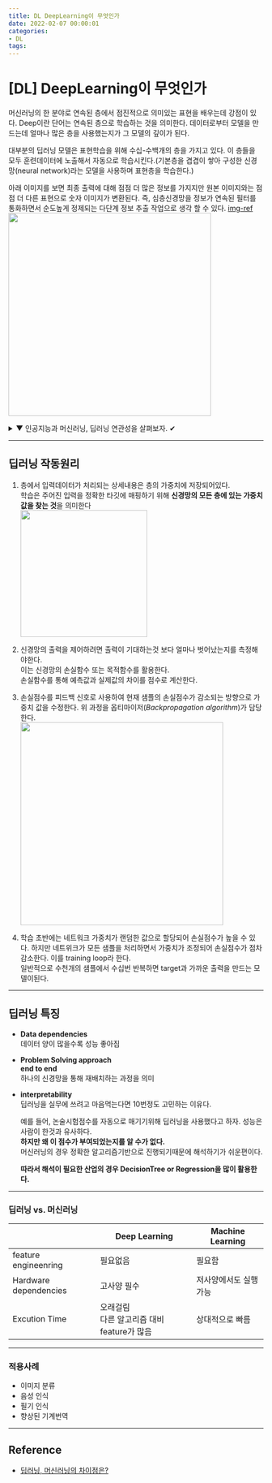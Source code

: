 ```yaml
---
title: DL DeepLearning이 무엇인가
date: 2022-02-07 00:00:01
categories:
- DL
tags:
---
```


# [DL] DeepLearning이 무엇인가
머신러닝의 한 분야로 연속된 층에서 점진적으로 의미있는 표현을 배우는데 강점이 있다. Deep이란 단어는 연속된 층으로 학습하는 것을 의미한다. 데이터로부터 모델을 만드는데 얼마나 많은 층을 사용했는지가 그 모델의 깊이가 된다.

대부분의 딥러닝 모델은  표현학습을 위해 수십-수백개의 층을 가지고 있다. 이 층들을 모두 훈련데이터에 노출해서 자동으로 학습시킨다.(기본층을 겹겹이 쌓아 구성한 신경망(neural network)라는 모델을 사용하며 표현층을 학습한다.)

아래 이미지를 보면 최종 출력에 대해 점점 더 많은 정보를 가지지만 원본 이미지와는 점점 더 다른 표현으로 숫자 이미지가 변환된다. 즉, 심층신경망을 정보가 연속된 필터를 통화하면서 순도높게 정제되는 다단계 정보 추출 작업으로 생각 할 수 있다. [img-ref](https://drek4537l1klr.cloudfront.net/chollet2/v-7/Figures/ch01-mnist_representations.png)
<img src='https://drek4537l1klr.cloudfront.net/chollet2/v-7/Figures/ch01-mnist_representations.png' width=400 >


<details>
<summary> ▼ 인공지능과 머신러닝, 딥러닝 연관성을 살펴보자. ✔ </summary>
<div markdown="1">

- AI (Artificial Intelligence)<br>한 줄로 말하면 **사람이 수행하는 지능적인 작업을 자동화하기 위한 방법**이다. AI는 머신러닝과 딥러닝을 포괄하는 부분이며, 학습과정이 없는 방법도 포함한다.<br>딥러닝 $\in$ 머신러닝 $\in$ AI

- ML (Machine learning)<Br>머신러닝 시스템은 명시적으로 프로그램이 되는것이 아니라 데이터와 해답을 통해 훈련된다. 많은 데이터를 학습하며 규칙을 생성해낸다. 

- DL (Deep Learning)<br>머신러닝의 한 분야로 연속된 층에서 점진적으로 의미있는 표현을 배우는데 강점이 있다. 데이터로부터 표현을 학습하는 방법이다. <br>딥러닝의 다른 이름은 층기반 표현학습(layered representations learning) or 계층적 표현학습(hierarchical representations learning)이다.
</div>
</details>

---
## 딥러닝 작동원리 
1. 층에서 입력데이터가 처리되는 상세내용은 층의 가중치에 저장되어있다. <br>학습은 주어진 입력을 정확한 타깃에 매핑하기 위해 **신경망의 모든 층에 있는 가중치 값을 찾는 것**을 의미한다<br><img src='https://drive.google.com/uc?export=download&id=1bPImRYGR5rGOdo9RozpCLiVizaZIgNVW' width=250 >

2. 신경망의 출력을 제어하려면 출력이 기대하는것 보다 얼마나 벗어났는지를 측정해야한다.<br>이는 신경망의 손실함수 또는 목적함수를 활용한다. <br>손실함수를 통해 예측값과 실제값의 차이를 점수로 계산한다.

3. 손실점수를 피드백 신호로 사용하여 현재 샘플의 손실점수가 감소되는 방향으로 가중치 값을 수정한다. 위 과정을 옵티마이저(*Backpropagation algorithm*)가 담당한다. <br><img src='https://drive.google.com/uc?export=download&id=1IDITf-YL7jUvHAwPT0Yql8LLDnzQDO57' width=400>

4. 학습 초반에는 네트워크 가중치가 랜덤한 값으로 할당되어 손실점수가 높을 수 있다. 하지만 네트위크가 모든 샘플을 처리하면서 가중치가 조정되어 손실점수가 점차 감소한다. 이를 training loop라 한다. <br>일반적으로 수천개의 샘플에서 수십번 반복하면 target과 가까운 출력을 만드는 모델이된다.

---
## 딥러닝 특징
- **Data dependencies**<br>데이터 양이 많을수록 성능 좋아짐
- **Problem Solving approach**<br>**end to end**<br>하나의 신경망을 통해 재배치하는 과정을 의미
- **interpretability**<br>딥러닝을 실무에 쓰려고 마음먹는다면 10번정도 고민하는 이유다.

    예를 들어, 논술시험점수를 자동으로 매기기위해 딥러닝을 사용했다고 하자. 성능은 사람이 한것과 유사하다. <br>**하지만 왜 이 점수가 부여되었는지를 알 수가 없다.** <br>머신러닝의 경우 정확한 알고리즘기반으로 진행되기때문에 해석하기가 쉬운편이다.

    **따라서 해석이 필요한 산업의 경우 DecisionTree or Regression을 많이 활용한다.**

---
### 딥러닝 vs. 머신러닝
||Deep Learning|Machine Learning|
|-|-|-|
|feature engineenring|필요없음|필요함|
|Hardware dependencies|고사양 필수|저사양에서도 실행 가능|
|Excution Time|오래걸림<br>다른 알고리즘 대비 feature가 많음|상대적으로 빠름|

---
### 적용사례
- 이미지 분류
- 음성 인식
- 필기 인식
- 향상된 기계번역

---
## Reference
- [딥러닝, 머신러닝의 차이점은?](https://brunch.co.kr/@itschloe1/8)
